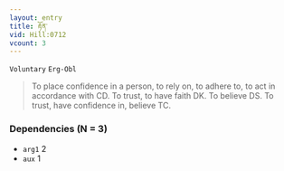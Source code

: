 ```yaml
---
layout: entry
title: རྟོན་
vid: Hill:0712
vcount: 3
---
```

`Voluntary` `Erg-Obl`
> To place confidence in a person, to rely on, to adhere to, to act in accordance with CD\.
 To trust, to have faith DK\.
 To believe DS\.
 To trust, have confidence in, believe TC\.

### Dependencies (N = 3)
* `arg1` 2
* `aux` 1
